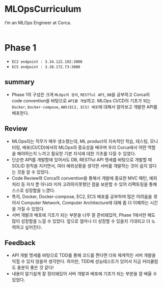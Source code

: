 # MLOpsCurriculum

I’m an MLOps Engineer at Corca.
<br>
<br>

# Phase 1

- `EC2 endpoint : 3.34.122.192:3000`
- `ECS endpoint : 3.38.172.73:3000`

## summary

- Phase 1의 구성은 크게 `MLOps의 정의`, `RESTful API`, `DB`을 공부하고 Corca의 code convention을 바탕으로 `API를 개발`하고. MLOps CI/CD의 기초가 되는 `Docker`, `Docker-compose`, `AWS(EC2, ECS) 배포`에 대해서 알아보고 개발한 API를 배포한다.

<!-- - MLOps라는 매우 생소한 직무에 대하여, MLOps의 정의는 무엇인지 DevOps의 정의를 통하여 알 수 있다. MLOps의 역할은 ML product 배포의 자동화(CI/CD)와 테스팅 자동화, 모니터링을 통해서 더 나은 모델을 기반으로 ML Product를 안정적으로 개발하고 빠르게 배포하여 더 나은 product를 지속적으로 공개하고, 시장에서 유리한 포지션을 점할 수 있게 된다.
-  -->

## Review

- MLOps라는 직무가 매우 생소했는데, ML product의 지속적인 학습, 테스팅, 모니터링, 배포(CI/CD)에서의 MLOps의 중요성을 배우며 우리 Corca에서 어떤 역할을 해야하는지 느끼고 필요한 기본 지식에 대한 기초를 다질 수 있었다.
- 단순한 API를 개발함에 있어서도 DB, RESTful API 명세를 바탕으로 개발할 때 SOLID 원칙을 지키면서, 여러 예외상황을 생각한 서버를 개발하는 것이 쉽지 않다는 것을 알 수 있었다.
- Code Review와 Corca의 convention을 통해서 개발에 중요한 MVC 패턴, 예외처리 등 지식 뿐 아니라 미처 고려하지못했던 점을 보완할 수 있어 리팩토링을 통해 스스로 성장함을 느꼈다.
- 특히, Docker, Docker-compose, EC2, ECS 배포를 공부하며 많은 어려움을 겪어서 Computer Network, Computer Architecture에 대해 좀 더 이해하는 시간을 가질 수 있었다.
- 서버 개발과 배포에 기초가 되는 부분을 너무 잘 준비돼있어, Phase 1에서만 해도 많이 성장함을 느낄 수 있었다. 앞으로 얼마나 더 성장할 수 있을지 기대되고 더 노력하고 싶어진다.

## Feedback

- API 개발 명세를 바탕으로 TDD를 통해 코드를 짠다면 더욱 체계적인 서버 개발을 익힐 수 있지 않을까 생각한다. 하지만, TDD에 성능테스트가 있어서 지금 커리큘럼도 충분히 좋은 것 같다!
- 내용이 알기쉽게 잘 정리돼있어 서버 개발과 배포에 기초가 되는 부분을 잘 배울 수 있었다.
